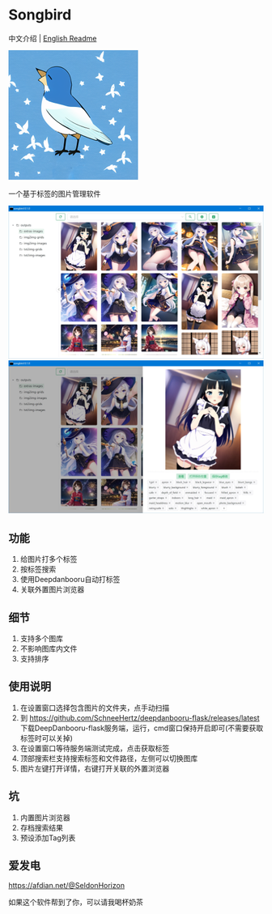 # Songbird
中文介绍 | [English Readme](https://github.com/SchneeHertz/songbird/blob/master/README_EN.md)

<img src="https://raw.githubusercontent.com/SchneeHertz/songbird/master/public/icon.png" alt="icon.png" width="256"/>

一个基于标签的图片管理软件

![home.jpg](https://raw.githubusercontent.com/SchneeHertz/songbird/master/screenshots/home.jpg)
![tags.jpg](https://raw.githubusercontent.com/SchneeHertz/songbird/master/screenshots/tags.jpg)

## 功能
1. 给图片打多个标签
2. 按标签搜索
3. 使用Deepdanbooru自动打标签
4. 关联外置图片浏览器

## 细节
1. 支持多个图库
2. 不影响图库内文件
3. 支持排序

## 使用说明
1. 在设置窗口选择包含图片的文件夹，点手动扫描
2. 到 https://github.com/SchneeHertz/deepdanbooru-flask/releases/latest
   下载DeepDanbooru-flask服务端，运行，cmd窗口保持开启即可(不需要获取标签时可以关掉)
3. 在设置窗口等待服务端测试完成，点击获取标签
4. 顶部搜索栏支持搜索标签和文件路径，左侧可以切换图库
5. 图片左键打开详情，右键打开关联的外置浏览器

## 坑
1. 内置图片浏览器
2. 存档搜索结果
3. 预设添加Tag列表

## 爱发电
https://afdian.net/@SeldonHorizon

如果这个软件帮到了你，可以请我喝杯奶茶